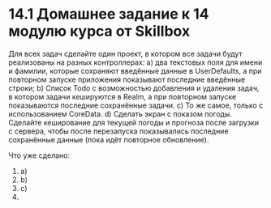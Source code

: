# 14.1 Домашнее задание к 14 модулю курса от Skillbox

Для всех задач сделайте один проект, в котором все задачи будут реализованы на разных контроллерах:
a) два текстовых поля для имени и фамилии, которые сохраняют введённые данные в UserDefaults, а при повторном запуске приложения показывают последние введённые строки;
b) Список Todo с возможностью добавления и удаления задач, в котором задачи кешируются в Realm, а при повторном запуске показываются последние сохранённые задачи.
c) То же самое, только с использованием CoreData.
d) Сделать экран с показом погоды. Сделайте кеширование для текущей погоды и прогноза после загрузки с сервера, чтобы после перезапуска показывались последние сохранённые данные (пока идёт повторное обновление).

Что уже сделано:
1) а)
2) b)
3) c)
4)
